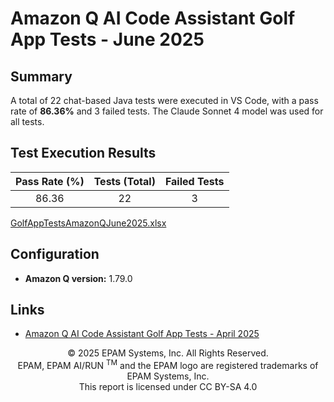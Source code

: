 # Amazon Q AI Code Assistant Golf App Tests - June 2025

## Summary

A total of 22 chat-based Java tests were executed in VS Code, with a pass rate of **86.36%** and 3 failed tests. The Claude Sonnet 4 model was used for all tests.

## Test Execution Results

| Pass Rate (%) | Tests (Total) | Failed Tests |
|:-------------:|:-------------:|:------------:|
| 86.36         | 22            | 3            |

[GolfAppTestsAmazonQJune2025.xlsx](../../../../../reports/2025/GolfAppTestsAmazonQSonnet4June2025.xlsx)

## Configuration

- **Amazon Q version:** 1.79.0

## Links

- [Amazon Q AI Code Assistant Golf App Tests - April 2025](amazon-q-golf-app-tests-april-2025.md)

<p style="text-align: center;">    © 2025 EPAM Systems, Inc. All Rights Reserved.<br/>    EPAM, EPAM AI/RUN <sup>TM</sup> and the EPAM logo are registered trademarks of EPAM Systems, Inc.<br>    This report is licensed under CC BY-SA 4.0<br/></p>
